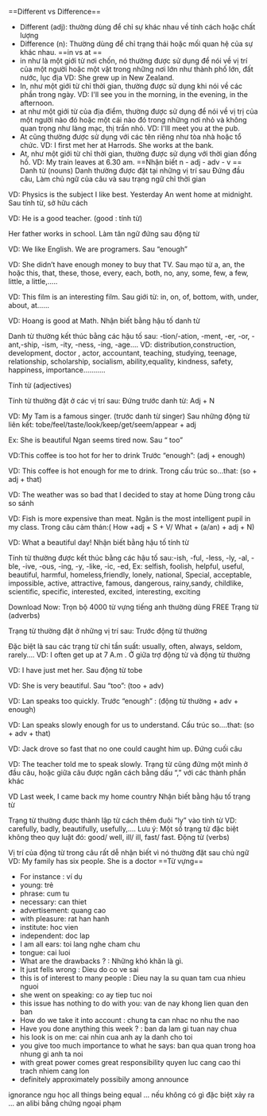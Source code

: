 ==Different vs Difference==
- Different (adj): thường dùng để chỉ sự khác nhau về tính cách hoặc chất lượng
- Difference (n): Thường dùng để chỉ trạng thái hoặc mối quan hệ của sự khác nhau.
==in vs at ==
- in như là một giới từ nơi chốn, nó thường được sử dụng để nói về vị trí của một người hoặc một vật trong những nơi lớn như thành phố lớn, đất nước, lục địa VD: She grew up in New Zealand.
- In, như một giới từ chỉ thời gian, thường được sử dụng khi nói về các phần trong ngày. VD: I'll see you in the morning, in the evening, in the afternoon.
- at như một giới từ của địa điểm, thường được sử dụng để nói về vị trị của một người nào đó hoặc một cái nào đó trong những nơi nhỏ và không quan trọng như làng mạc, thị trấn nhỏ. VD: I'lll meet you at the pub.
- At cũng thường được sử dụng với các tên riêng như tòa nhà hoặc tổ chức. VD: I first met her at Harrods. She works at the bank.
- At, như một giới từ chỉ thời gian, thường được sử dụng với thời gian đồng hồ. VD: My train leaves at 6.30 am.
==Nhận biết n - adj - adv - v ==
Danh từ (nouns)
Danh thường được đặt tại những vị trí sau
Đứng đầu câu, Làm chủ ngữ của câu và sau trạng ngữ chỉ thời gian

VD: Physics is the subject I like best.
Yesterday An went home at midnight.
Sau tính từ, sở hữu cách

VD: He is a good teacher. (good : tính từ)

Her father works in school.
Làm tân ngữ đứng sau động từ

VD: We like English.
We are programers.
Sau “enough”

VD: She didn’t have enough money to buy that TV.
Sau mạo từ a, an, the hoặc this, that, these, those, every, each, both, no, any, some, few, a few, little, a little,…..

VD: This film is an interesting film.
Sau giới từ: in, on, of, bottom, with, under, about, at……

VD: Hoang is good at Math.
Nhận biết bằng hậu tố danh từ

Danh từ thường kết thúc bằng các hậu tố sau: -tion/-ation, -ment, -er, -or, -ant,-ship, -ism, -ity, -ness, -ing, -age….
VD: distribution,construction, development, doctor , actor, accountant, teaching, studying, teenage, relationship, scholarship, socialism, ability,equality, kindness, safety, happiness, importance………..

Tính từ (adjectives)

Tính từ thường đặt  ở các vị trí sau:
Đứng trước danh từ: Adj + N

VD: My Tam is a famous singer. (trước danh từ singer)
Sau  những động từ liên kết: tobe/feel/taste/look/keep/get/seem/appear + adj

Ex: She is beautiful
Ngan seems tired now.
Sau “ too”

VD:This coffee is too hot for her to drink
Trước “enough”: (adj + enough)

VD: This coffee is hot enough for me to drink.
Trong cấu trúc so…that: (so + adj + that)

VD: The weather was so bad that I decided to stay at home
Dùng trong câu so sánh

VD: Fish is more expensive than meat.
Ngân is the most intelligent pupil in my class.
Trong câu cảm thán:( How +adj + S + V/ What + (a/an) + adj + N)

VD:  What a beautiful day!
Nhận biết bằng hậu tố tính từ

Tính từ thường được  kết thúc bằng các hậu tố sau:-ish, -ful, -less, -ly, -al, -ble, -ive, -ous, -ing, -y, -like, -ic, -ed,
Ex: selfish, foolish, helpful, useful, beautiful, harmful, homeless,friendly, lonely, national, Special, acceptable, impossible, active, attractive, famous, dangerous, rainy,sandy, childlike, scientific, specific, interested, excited, interesting, exciting

Download Now: Trọn bộ 4000 từ vựng tiếng anh thường dùng FREE
Trạng từ (adverbs)

Trạng từ thường đặt ở những vị trí sau:
Trước động từ thường

Đặc biệt là sau  các trạng từ chỉ tần suất: usually, often, always, seldom, rarely….
VD: I often get up at 7 A.m .
Ở giữa trợ động từ và động từ thường

VD: I have just met her.
Sau động từ tobe

VD: She is very beautiful.
Sau “too”: (too + adv)

VD: Lan speaks too quickly.
Trước “enough” : (động từ thường + adv + enough)

VD: Lan speaks slowly enough for us to understand.
Cấu trúc so….that: (so + adv + that)

VD: Jack drove so fast that no one could caught him up.
Đứng cuối câu

VD: The teacher told me to speak slowly.
Trạng từ cũng đứng một mình ở đầu câu, hoặc giữa câu được ngăn cách bằng dấu “,” với các thành phần khác

VD Last week, I came back my home country
Nhận biết bằng hậu tố trạng từ

Trạng từ thường được thành lập từ  cách thêm đuôi “ly” vào tính từ
VD: carefully, badly, beautifully, usefully,….
Lưu ý: Một số trạng từ đặc biệt không theo quy luật đó: good/ well, ill/ ill, fast/ fast.
Động từ (verbs)

Vị trí của động từ trong câu rất dễ nhận biết vì nó thường đặt sau chủ ngữ
VD: My family has six people.
She is a doctor
==Từ vựng==
- For instance : ví dụ
- young: trẻ
- phrase: cum tu
- necessary: can thiet
- advertisement: quang cao
- with pleasure: rat han hanh
- institute: hoc vien
- independent: doc lap
- I am all ears: toi lang nghe cham chu
-  tongue: cai luoi
- What are the drawbacks ? : Những khó khăn là gì.
- It just fells wrong : Dieu do co ve sai
- this is of interest to many people : Dieu nay la su quan tam cua nhieu nguoi
- she went on speaking: co ay tiep tuc noi
- this issue has nothing to do with you: van de nay khong lien quan den ban
- How do we take it into account : chung ta can nhac no nhu the nao
- Have you done anything this week ? : ban da lam gi tuan nay chua
- his look is on me: cai nhin cua anh ay la danh cho toi
- you give too much importance to what he says: ban qua quan trong hoa nhung gi anh ta noi
- with great power comes great responsibility quyen luc cang cao thi trach nhiem cang lon
- definitely
approximately
possibily
among
announce

ignorance ngu học 
all things being equal ... nếu không có gì đặc biệt xảy ra ... 
an alibi bằng chứng ngoại phạm 
 